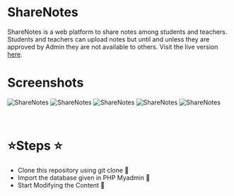 # ShareNotes

ShareNotes is a web platform to share notes among students and teachers. Students and teachers can upload notes but until and unless they are approved by Admin they are not available to others. Visit the live version [here](https://share-notes.000webhostapp.com).

# Screenshots

![ShareNotes](https://i.ibb.co/k9Lkh5z/Screenshot-1.png)
![ShareNotes](https://i.ibb.co/zN8sHVk/Screenshot-2.png)
![ShareNotes](https://i.ibb.co/yN7q5hX/Screenshot-5.png)
![ShareNotes](https://i.ibb.co/GnsPNxr/Screenshot-4.png)
![ShareNotes](https://i.ibb.co/JcM7RTx/Screenshot-3.png)

<br>

# :star:Steps :star:

- Clone this repository using git clone :ant:
- Import the database given in PHP Myadmin :key:
- Start Modifying the Content :herb:

<br>

